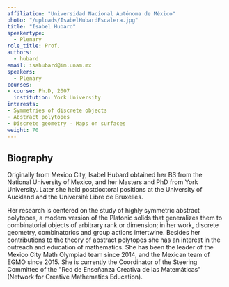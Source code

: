 ```yaml
---
affiliation: "Universidad Nacional Autónoma de México"
photo: "/uploads/IsabelHubardEscalera.jpg"
title: "Isabel Hubard"
speakertype:
  - Plenary
role_title: Prof.
authors:
  - hubard
email: isahubard@im.unam.mx
speakers:
  - Plenary
courses:
- course: Ph.D, 2007
  institution: York University 
interests:
- Symmetries of discrete objects
- Abstract polytopes
- Discrete geometry - Maps on surfaces
weight: 70
---
```

## Biography
Originally from Mexico City, Isabel Hubard obtained her BS from the National University of Mexico, and her Masters and PhD from York University. Later she held postdoctoral positions at the University of Auckland and the Université Libre de Bruxelles. 

Her research is centered on the study of highly symmetric abstract polytopes, a modern version of the Platonic solids that generalizes them to combinatorial objects of arbitrary rank or dimension; in her work, discrete geometry, combinatorics and group actions intertwine. Besides her contributions to the theory of abstract polytopes she has an interest in the outreach and education of mathematics. She has been the leader of the Mexico City Math Olympiad team since 2014, and the Mexican team of EGMO since 2015. She is currently the Coordinator of the Steering Committee of the "Red de Enseñanza Creativa de las Matemáticas" (Network for Creative Mathematics Education).
